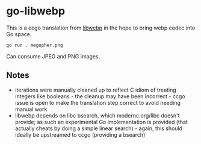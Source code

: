 # go-libwebp 

This is a ccgo translation from [libwebp](https://github.com/webmproject/libwebp/)
in the hope to bring webp codec into Go space. 

`go run . megopher.png` 

Can consume JPEG and PNG images. 

## Notes

- iterations were manually cleaned up to reflect C idiom of treating integers like booleans
        - the cleanup may have been incorrect
        - ccgo issue is open to make the translation step correct to avoid needing manual work
- libwebp depends on libc bsearch, which modernc.org/libc doesn't provide; as such an experimental Go implementation is provided (that actually cheats by doing a simple linear search) 
        - again, this should ideally be upstreamed to ccgo (providing a bsearch)

